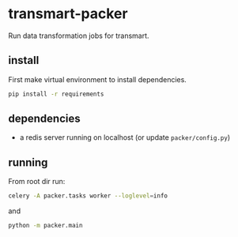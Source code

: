 # transmart-packer

Run data transformation jobs for transmart.

## install

First make virtual environment to install dependencies.

```bash
pip install -r requirements
```

## dependencies

* a redis server running on localhost (or update `packer/config.py`)

## running 

From root dir run:

```bash
celery -A packer.tasks worker --loglevel=info
``` 

and

```bash
python -m packer.main
``` 

